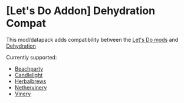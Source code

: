 # [Let's Do Addon] Dehydration Compat

This mod/datapack adds compatibility between the [Let's Do mods](https://modrinth.com/mods?q=let%27s+do) and [Dehydration](https://modrinth.com/mod/dehydration)

Currently supported:
* [Beachparty](https://modrinth.com/mod/lets-do-beachparty)
* [Candlelight](https://modrinth.com/mod/lets-do-candlelight)
* [Herbalbrews](https://modrinth.com/mod/lets-do-herbalbrews)
* [Nethervinery](https://modrinth.com/mod/lets-do-nethervinery)
* [Vinery](https://modrinth.com/mod/lets-do-vinery)
